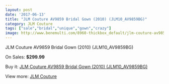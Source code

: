 ```yaml
---
layout: post
date: '2017-06-13'
title: "JLM Couture AV9859 Bridal Gown (2010) (JLM10_AV9859BG)"
category: JLM Couture
tags: ["sale","bridal","unique","gown","crazy"]
image: http://www.benemulti.com/8960-thickbox_default/jlm-couture-av9859-bridal-gown-2010-jlm10av9859bg.jpg
---
```

JLM Couture AV9859 Bridal Gown (2010) (JLM10_AV9859BG)

On Sales: **$299.99**
<a href="https://www.benemulti.com/en/jlm-couture/3410-jlm-couture-av9859-bridal-gown-2010-jlm10av9859bg.html"><amp-img layout="responsive" width="600" height="600" src="//www.benemulti.com/8960-thickbox_default/jlm-couture-av9859-bridal-gown-2010-jlm10av9859bg.jpg" alt="JLM Couture AV9859 Bridal Gown (2010) (JLM10_AV9859BG) 0" /></a>
<a href="https://www.benemulti.com/en/jlm-couture/3410-jlm-couture-av9859-bridal-gown-2010-jlm10av9859bg.html"><amp-img layout="responsive" width="600" height="600" src="//www.benemulti.com/8962-thickbox_default/jlm-couture-av9859-bridal-gown-2010-jlm10av9859bg.jpg" alt="JLM Couture AV9859 Bridal Gown (2010) (JLM10_AV9859BG) 1" /></a>
<a href="https://www.benemulti.com/en/jlm-couture/3410-jlm-couture-av9859-bridal-gown-2010-jlm10av9859bg.html"><amp-img layout="responsive" width="600" height="600" src="//www.benemulti.com/8961-thickbox_default/jlm-couture-av9859-bridal-gown-2010-jlm10av9859bg.jpg" alt="JLM Couture AV9859 Bridal Gown (2010) (JLM10_AV9859BG) 2" /></a>

Buy it: [JLM Couture AV9859 Bridal Gown (2010) (JLM10_AV9859BG)](https://www.benemulti.com/en/jlm-couture/3410-jlm-couture-av9859-bridal-gown-2010-jlm10av9859bg.html "JLM Couture AV9859 Bridal Gown (2010) (JLM10_AV9859BG)")

View more: [JLM Couture](https://www.benemulti.com/en/33-jlm-couture "JLM Couture")